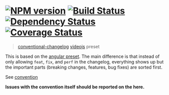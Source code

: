 #  [![NPM version][npm-image]][npm-url] [![Build Status][travis-image]][travis-url] [![Dependency Status][daviddm-image]][daviddm-url] [![Coverage Status][coveralls-image]][coveralls-url]

> [conventional-changelog](https://github.com/conventional-changelog/conventional-changelog) [videojs](https://github.com/videojs/video.js) preset

This is based on the [angular preset](https://github.com/conventional-changelog/conventional-changelog-angular). The main difference is that instead of only allowing `feat`, `fix`, and `perf` in the changelog, everything shows up but the important parts (breaking changes, features, bug fixes) are sorted first.

See [convention](convention.md)

**Issues with the convention itself should be reported on the here.**


[npm-image]: https://badge.fury.io/js/conventional-changelog-videojs.svg
[npm-url]: https://npmjs.org/package/conventional-changelog-videojs
[travis-image]: https://travis-ci.org/videojs/conventional-changelog-video.js.svg?branch=master
[travis-url]: https://travis-ci.org/videojs/conventional-changelog-videojs
[daviddm-image]: https://david-dm.org/videojs/conventional-changelog-videojs.svg?theme=shields.io
[daviddm-url]: https://david-dm.org/videojs/conventional-changelog-videojs
[coveralls-image]: https://coveralls.io/repos/videojs/conventional-changelog-videojs/badge.svg
[coveralls-url]: https://coveralls.io/r/videojs/conventional-changelog-videojs
